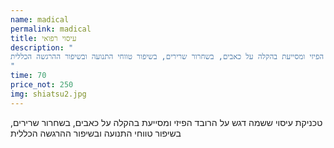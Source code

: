 ```yaml
---
name: madical
permalink: madical
title: עיסוי רפואי
description: "
טכניקת עיסוי ששמה דגש על הרובד הפיזי ומסייעת בהקלה על כאבים, בשחרור שרירים, בשיפור טווחי התנועה ובשיפור ההרגשה הכללית
"
time: 70
price_not: 250
img: shiatsu2.jpg
---
```


טכניקת עיסוי ששמה דגש על הרובד הפיזי ומסייעת בהקלה על כאבים, בשחרור שרירים, בשיפור טווחי התנועה ובשיפור ההרגשה הכללית

